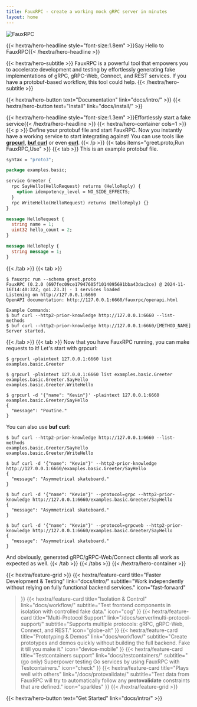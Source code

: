 ```yaml
---
title: FauxRPC - create a working mock gRPC server in minutes
layout: home
---
```

![FauxRPC](</logo-wide.jpg>)

{{< hextra/hero-headline style="font-size:1.8em" >}}Say Hello to FauxRPC{{< /hextra/hero-headline >}}

{{< hextra/hero-subtitle >}}
FauxRPC is a powerful tool that empowers you to accelerate development and testing by effortlessly generating fake implementations of gRPC, gRPC-Web, Connect, and REST services. If you have a protobuf-based workflow, this tool could help.
{{< /hextra/hero-subtitle >}}

{{< hextra/hero-button text="Documentation" link="docs/intro/" >}}
{{< hextra/hero-button text="Install" link="docs/install/" >}}

{{< hextra/hero-headline style="font-size:1.3em" >}}Effortlessly start a fake service{{< /hextra/hero-headline >}}
{{< hextra/hero-container cols=1 >}}
{{< p >}}
Define your protobuf file and start FauxRPC. Now you instantly have a working service to start integrating against! You can use tools like **[grpcurl](https://github.com/fullstorydev/grpcurl)**, **[buf curl](https://buf.build/docs/reference/cli/buf/curl/)** or even **[curl](https://curl.se/)**.
{{< /p >}}
{{< tabs items="greet.proto,Run FauxRPC,Use" >}}
{{< tab >}}
This is an example protobuf file.
```protobuf
syntax = "proto3";

package examples.basic;

service Greeter {
  rpc SayHello(HelloRequest) returns (HelloReply) {
    option idempotency_level = NO_SIDE_EFFECTS;
  }
  rpc WriteHello(HelloRequest) returns (HelloReply) {}
}

message HelloRequest {
  string name = 1;
  uint32 hello_count = 2;
}

message HelloReply {
  string message = 1;
}
```
{{< /tab >}}
{{< tab >}}
```shell
$ fauxrpc run --schema greet.proto
FauxRPC (0.2.0 (697fec09ce17947605f1014095691bba43dac2ce) @ 2024-11-16T14:40:32Z; go1.23.3) - 1 services loaded
Listening on http://127.0.0.1:6660
OpenAPI documentation: http://127.0.0.1:6660/fauxrpc/openapi.html

Example Commands:
$ buf curl --http2-prior-knowledge http://127.0.0.1:6660 --list-methods
$ buf curl --http2-prior-knowledge http://127.0.0.1:6660/[METHOD_NAME]
Server started.
```
{{< /tab >}}
{{< tab >}}
Now that you have FauxRPC running, you can make requests to it! Let's start with grpcurl:
```shell
$ grpcurl -plaintext 127.0.0.1:6660 list
examples.basic.Greeter

$ grpcurl -plaintext 127.0.0.1:6660 list examples.basic.Greeter
examples.basic.Greeter.SayHello
examples.basic.Greeter.WriteHello

$ grpcurl -d '{"name": "Kevin"}' -plaintext 127.0.0.1:6660 examples.basic.Greeter/SayHello
{
  "message": "Poutine."
}
```

You can also use **buf curl**:
```shell
$ buf curl --http2-prior-knowledge http://127.0.0.1:6660 --list-methods
examples.basic.Greeter/SayHello
examples.basic.Greeter/WriteHello

$ buf curl -d '{"name": "Kevin"}' --http2-prior-knowledge http://127.0.0.1:6660/examples.basic.Greeter/SayHello
{
  "message": "Asymmetrical skateboard."
}

$ buf curl -d '{"name": "Kevin"}' --protocol=grpc --http2-prior-knowledge http://127.0.0.1:6660/examples.basic.Greeter/SayHello
{
  "message": "Asymmetrical skateboard."
}

$ buf curl -d '{"name": "Kevin"}' --protocol=grpcweb --http2-prior-knowledge http://127.0.0.1:6660/examples.basic.Greeter/SayHello
{
  "message": "Asymmetrical skateboard."
}
```
And obviously, generated gRPC/gRPC-Web/Connect clients all work as expected as well.
{{< /tab >}}
{{< /tabs >}}
{{< /hextra/hero-container >}}

{{< hextra/feature-grid >}}
  {{< hextra/feature-card
    title="Faster Development & Testing"
    link="docs/intro/"
    subtitle="Work independently without relying on fully functional backend services."
    icon="fast-forward"
  >}}
  {{< hextra/feature-card
    title="Isolation & Control"
    link="docs/workflow/"
    subtitle="Test frontend components in isolation with controlled fake data."
    icon="cog"
  >}}
  {{< hextra/feature-card
    title="Multi-Protocol Support"
    link="/docs/server/multi-protocol-support/"
    subtitle="Supports multiple protocols: gRPC, gRPC-Web, Connect, and REST."
    icon="globe-alt"
  >}}
  {{< hextra/feature-card
    title="Prototyping & Demos"
    link="docs/workflow/"
    subtitle="Create prototypes and demos quickly without building the full backend. Fake it till you make it."
    icon="device-mobile"
  >}}
  {{< hextra/feature-card
    title="Testcontainers support"
    link="docs/testcontainers/"
    subtitle="(go only) Superpower testing Go services by using FauxRPC with Testcontainers."
    icon="check"
  >}}
  {{< hextra/feature-card
    title="Plays well with others"
    link="/docs/protovalidate/"
    subtitle="Test data from FauxRPC will try to automatically follow any **protovalidate** constraints that are defined."
    icon="sparkles"
  >}}
{{< /hextra/feature-grid >}}

{{< hextra/hero-button text="Get Started" link="docs/intro/" >}}
